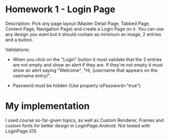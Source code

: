 # Homework 1 - Login Page

Description: 
Pick any page layout (Master Detail Page, Tabbed Page, Content Page, Navigation Page) and create a Login Page on it. You can use any design you want but it should contain as minimum an image, 2 entries and a button.

Validations:
- When you click on the "Login" button it must validate that the 2 entries are not empty and show an alert if they are. If they're not empty it must show an alert saying "Welcome", "Hi, (username that appears on the username entry)".

- Password must be hidden (Use property isPassword="true")

# My implementation
I used course so-far-given topics, as well as Custom Renderer, Frames and custom fonts for better design in LoginPage.Android. Not tested with LoginPage.iOS

